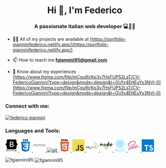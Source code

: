 <h1 align="center">Hi 👋, I'm Federico</h1>
<h3 align="center">A passionate italian web developer 💻🤌🏼</h3>

- 👨‍💻 All of my projects are available at [https://portfolio-gianninifederico.netlify.app/](https://portfolio-gianninifederico.netlify.app/)

- 📫 How to reach me **fgiannini95@gmail.com**

- 📄 Know about my experiences [https://www.figma.com/file/mCgu9irKp3v7HsFUP52LsT/CV-FedericoGiannini?type=design&mode=design&t=GUfx4EttEuYs3NVi-0](https://www.figma.com/file/mCgu9irKp3v7HsFUP52LsT/CV-FedericoGiannini?type=design&mode=design&t=GUfx4EttEuYs3NVi-0)

<h3 align="left">Connect with me:</h3>
<p align="left">
<a href="https://linkedin.com/in/federico giannini" target="blank"><img align="center" src="https://www.linkedin.com/in/federico-giannini95/" alt="federico giannini" height="30" width="40" /></a>
</p>

<h3 align="left">Languages and Tools:</h3>
<p align="left"> <a href="https://getbootstrap.com" target="_blank" rel="noreferrer"> <img src="https://raw.githubusercontent.com/devicons/devicon/master/icons/bootstrap/bootstrap-plain-wordmark.svg" alt="bootstrap" width="40" height="40"/> </a> <a href="https://www.w3schools.com/css/" target="_blank" rel="noreferrer"> <img src="https://raw.githubusercontent.com/devicons/devicon/master/icons/css3/css3-original-wordmark.svg" alt="css3" width="40" height="40"/> </a> <a href="https://expressjs.com" target="_blank" rel="noreferrer"> <img src="https://raw.githubusercontent.com/devicons/devicon/master/icons/express/express-original-wordmark.svg" alt="express" width="40" height="40"/> </a> <a href="https://git-scm.com/" target="_blank" rel="noreferrer"> <img src="https://www.vectorlogo.zone/logos/git-scm/git-scm-icon.svg" alt="git" width="40" height="40"/> </a> <a href="https://www.w3.org/html/" target="_blank" rel="noreferrer"> <img src="https://raw.githubusercontent.com/devicons/devicon/master/icons/html5/html5-original-wordmark.svg" alt="html5" width="40" height="40"/> </a> <a href="https://developer.mozilla.org/en-US/docs/Web/JavaScript" target="_blank" rel="noreferrer"> <img src="https://raw.githubusercontent.com/devicons/devicon/master/icons/javascript/javascript-original.svg" alt="javascript" width="40" height="40"/> </a> <a href="https://www.mysql.com/" target="_blank" rel="noreferrer"> <img src="https://raw.githubusercontent.com/devicons/devicon/master/icons/mysql/mysql-original-wordmark.svg" alt="mysql" width="40" height="40"/> </a> <a href="https://nodejs.org" target="_blank" rel="noreferrer"> <img src="https://raw.githubusercontent.com/devicons/devicon/master/icons/nodejs/nodejs-original-wordmark.svg" alt="nodejs" width="40" height="40"/> </a> <a href="https://reactjs.org/" target="_blank" rel="noreferrer"> <img src="https://raw.githubusercontent.com/devicons/devicon/master/icons/react/react-original-wordmark.svg" alt="react" width="40" height="40"/> </a> <a href="https://sass-lang.com" target="_blank" rel="noreferrer"> <img src="https://raw.githubusercontent.com/devicons/devicon/master/icons/sass/sass-original.svg" alt="sass" width="40" height="40"/> </a> <a href="https://www.typescriptlang.org/" target="_blank" rel="noreferrer"> <img src="https://raw.githubusercontent.com/devicons/devicon/master/icons/typescript/typescript-original.svg" alt="typescript" width="40" height="40"/> </a> </p>

<p><img align="left" src="https://github-readme-stats.vercel.app/api/top-langs?username=fgiannini95&show_icons=true&locale=en&layout=compact" alt="fgiannini95" /></p>

<p>&nbsp;<img align="center" src="https://github-readme-stats.vercel.app/api?username=fgiannini95&show_icons=true&locale=en" alt="fgiannini95" /></p>

